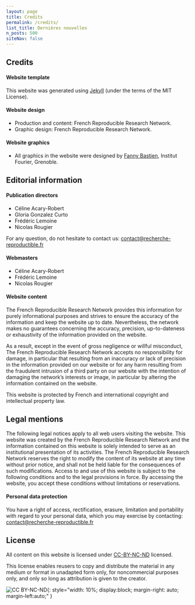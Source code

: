 ```yaml
---
layout: page
title: Credits
permalink: /credits/
list_title: Dernières nouvelles
n_posts: 500
siteNav: false
---
```



## Credits
#### Website template
This website was generated using [Jekyll](https://jekyllrb.com/) (under the terms of the MIT License).


#### Website design

* Production and content: French Reproducible Research Network.
* Graphic design: French Reproducible Research Network.


#### Website graphics

* All graphics in the website were designed by [Fanny Bastien](https://www-fourier.univ-grenoble-alpes.fr/~fbastien/), Institut Fourier, Grenoble.


## Editorial information
#### Publication directors
* Céline Acary-Robert
* Gloria Gonzalez Curto
* Frédéric Lemoine
* Nicolas Rougier

For any question, do not hesitate to contact us: contact@recherche-reproductible.fr
#### Webmasters
* Céline Acary-Robert
* Frédéric Lemoine
* Nicolas Rougier

#### Website content
The French Reproducible Research Network provides this information for purely informational purposes and strives to ensure the accuracy of the information and keep the website up to date. Nevertheless, the network makes no guarantees concerning the accuracy, precision, up-to-dateness or exhaustivity of the information provided on the website.

As a result, except in the event of gross negligence or willful misconduct, The French Reproducible Research Network accepts no responsibility for damage, in particular that resulting from an inaccuracy or lack of precision in the information provided on our website or for any harm resulting from the fraudulent intrusion of a third party on our website with the intention of damaging the network’s interests or image, in particular by altering the information contained on the website.

This website is protected by French and international copyright and intellectual property law.

## Legal mentions
The following legal notices apply to all web users visiting the website.
This website was created by the French Reproducible Research Network and the information contained on this website is solely intended to serve as an institutional presentation of its activities. The French Reproducible Research Network reserves the right to modify the content of its website at any time without prior notice, and shall not be held liable for the consequences of such modifications. Access to and use of this website is subject to the following conditions and to the legal provisions in force. By accessing the website, you accept these conditions without limitations or reservations.

#### Personal data protection
You have a right of access, rectification, erasure, limitation and portability with regard to your personal data, which you may exercise by contacting: contact@recherche-reproductible.fr

## License
All content on this website is licensed under [CC-BY-NC-ND](https://creativecommons.org/licenses/by-nc-nd/4.0/) licensed.

This license enables reusers to copy and distribute the material in any medium or format in unadapted form only, for noncommercial purposes only, and only so long as attribution is given to the creator.

![CC BY-NC-ND](../assets/images/by-nc-nd.png){: style="width: 10%; display:block; margin-right: auto; margin-left:auto;" }
